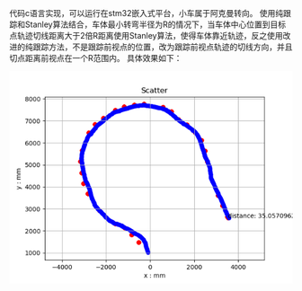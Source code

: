 代码c语言实现，可以运行在stm32嵌入式平台，小车属于阿克曼转向。
使用纯跟踪和Stanley算法结合，车体最小转弯半径为R的情况下，当车体中心位置到目标点轨迹切线距离大于2倍R距离使用Stanley算法，使得车体靠近轨迹，反之使用改进的纯跟踪方法，不是跟踪前视点的位置，改为跟踪前视点轨迹的切线方向，并且切点距离前视点在一个R范围内。
具体效果如下：
<div align="center">
  <img src="https://github.com/dockermyself/ackerman_car_nav_control/blob/master/result/5.png">
</div>